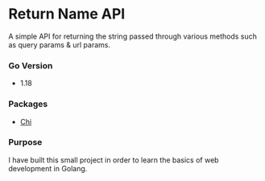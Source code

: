 # Return Name API

A simple API for returning the string passed through various methods such as query params & url params.

### Go Version

- 1.18

### Packages

- [Chi](github.com/go-chi/chi)

### Purpose

I have built this small project in order to learn the basics of web development in Golang.
